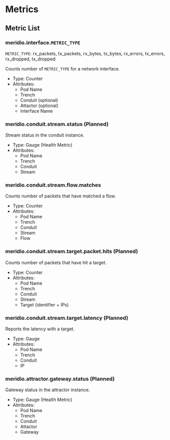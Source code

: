 # Metrics

## Metric List

### meridio.interface.`METRIC_TYPE`

`METRIC_TYPE`: rx_packets, tx_packets, rx_bytes, tx_bytes, rx_errors, tx_errors, rx_dropped, tx_dropped

Counts number of `METRIC_TYPE` for a network interface.

* Type: Counter
* Attributes:
   * Pod Name
   * Trench
   * Conduit (optional)
   * Attactor (optional)
   * Interface Name

### meridio.conduit.stream.status (Planned)

Stream status in the conduit instance.

* Type: Gauge (Health Metric)
* Attributes:
   * Pod Name
   * Trench
   * Conduit
   * Stream

### meridio.conduit.stream.flow.matches

Counts number of packets that have matched a flow.

* Type: Counter
* Attributes:
   * Pod Name
   * Trench
   * Conduit
   * Stream
   * Flow

### meridio.conduit.stream.target.packet.hits (Planned)

Counts number of packets that have hit a target.

* Type: Counter
* Attributes:
   * Pod Name
   * Trench
   * Conduit
   * Stream
   * Target (identifier + IPs)

### meridio.conduit.stream.target.latency (Planned)

Reports the latency with a target.

* Type: Gauge
* Attributes:
   * Pod Name
   * Trench
   * Conduit
   * IP

### meridio.attractor.gateway.status (Planned)

Gateway status in the attractor instance.

* Type: Gauge (Health Metric)
* Attributes:
   * Pod Name
   * Trench
   * Conduit
   * Attactor
   * Gateway
